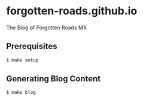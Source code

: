 # forgotten-roads.github.io
The Blog of Forgotten Roads MX

## Prerequisites

```bash
$ make setup
```


## Generating Blog Content

```bash
$ make blog
```


